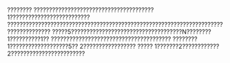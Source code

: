 ????????
  ???????????????????????????????????????1??????????????????????????
  ????????????????????????????????????????????????????????????????????????????????????
  ?????5????????????????????????????????????N????????1??????????1??
  ???????????????????????????????????????
  ????????
   1???????????????????5??
   2?????????????????
 ?????
   1???????2????????????
   2????????????????????????
